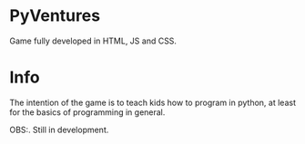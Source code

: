 # PyVentures

Game fully developed in HTML, JS and CSS.

# Info

The intention of the game is to teach kids how to program in python, at least for the basics of programming in general.

OBS:. Still in development.
